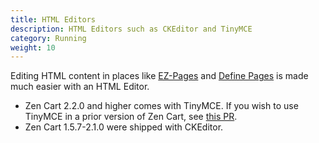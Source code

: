 ```yaml
---
title: HTML Editors 
description: HTML Editors such as CKEditor and TinyMCE
category: Running
weight: 10
---
```


Editing HTML content in places like [EZ-Pages](/user/ezpages/) and [Define Pages](/user/template/define_pages/) is made much easier with an HTML Editor. 

- Zen Cart 2.2.0 and higher comes with TinyMCE.  If you wish to use TinyMCE in a prior version of Zen Cart, see [this PR](https://github.com/zencart/zencart/pull/6984/files). 
- Zen Cart 1.5.7-2.1.0 were shipped with CKEditor.  

